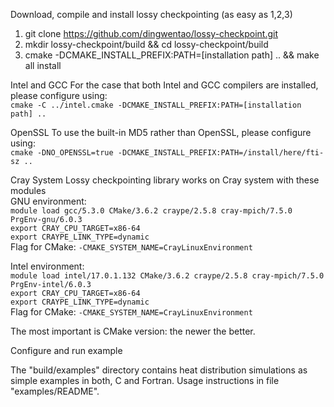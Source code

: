 Download, compile and install lossy checkpointing (as easy as 1,2,3)
1) git clone https://github.com/dingwentao/lossy-checkpoint.git
2) mkdir lossy-checkpoint/build && cd lossy-checkpoint/build
3) cmake -DCMAKE_INSTALL_PREFIX:PATH=[installation path] .. && make all install

Intel and GCC
For the case that both Intel and GCC compilers are installed, please configure using:  
`cmake -C ../intel.cmake -DCMAKE_INSTALL_PREFIX:PATH=[installation path] ..`

OpenSSL
To use the built-in MD5 rather than OpenSSL, please configure using:  
`cmake -DNO_OPENSSL=true -DCMAKE_INSTALL_PREFIX:PATH=/install/here/fti-sz ..`

Cray System
Lossy checkpointing library  works on Cray system with these modules  
GNU environment:  
`module load gcc/5.3.0 CMake/3.6.2 craype/2.5.8 cray-mpich/7.5.0 PrgEnv-gnu/6.0.3 `  
`export CRAY_CPU_TARGET=x86-64`  
`export CRAYPE_LINK_TYPE=dynamic`  
Flag for CMake: `-CMAKE_SYSTEM_NAME=CrayLinuxEnvironment`  
  
Intel environment:  
`module load intel/17.0.1.132 CMake/3.6.2 craype/2.5.8 cray-mpich/7.5.0 PrgEnv-intel/6.0.3`  
`export CRAY_CPU_TARGET=x86-64`  
`export CRAYPE_LINK_TYPE=dynamic`  
Flag for CMake: `-CMAKE_SYSTEM_NAME=CrayLinuxEnvironment`  

The most important is CMake version: the newer the better.  

Configure and run example

The "build/examples" directory contains heat distribution simulations as simple
examples in both, C and Fortran. Usage instructions in file "examples/README".
